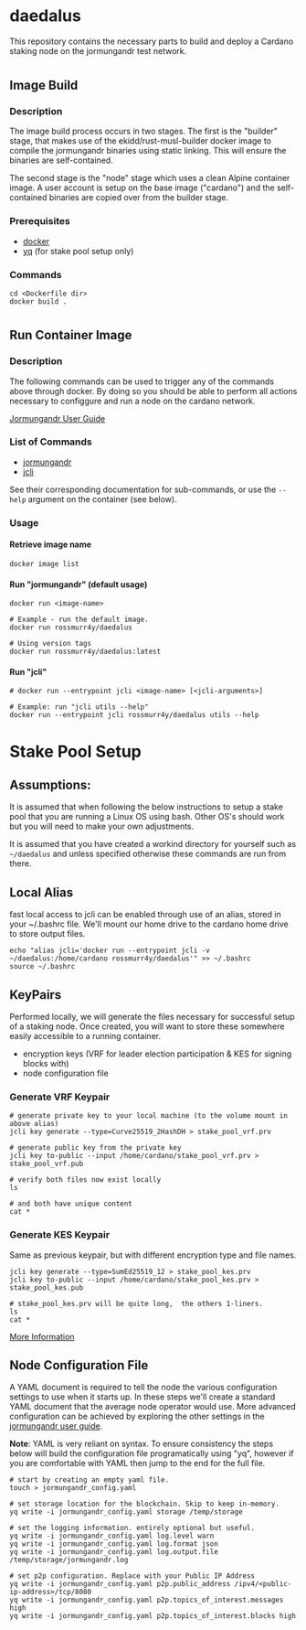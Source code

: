 # daedalus

This repository contains the necessary parts to build and deploy a Cardano staking node on the jormungandr test network.
#
## Image Build

### Description
The image build process occurs in two stages. The first is the "builder" stage, that makes use of the ekidd/rust-musl-builder docker image to compile the jormungandr binaries using static linking. This will ensure the binaries are self-contained.

The second stage is the "node" stage which uses a clean Alpine container image. A user account is setup on the base image ("cardano") and the self-contained binaries are copied over from the builder stage.

### Prerequisites
- [docker](https://docs.docker.com/install/)
- [yq](https://mikefarah.github.io/yq/) (for stake pool setup only)

### Commands
```
cd <Dockerfile dir>
docker build .
```
#
## Run Container Image

### Description
The following commands can be used to trigger any of the commands above through docker. By doing so you should be able to perform all actions necessary to configgure and run a node on the cardano network.

[Jormungandr User Guide](https://input-output-hk.github.io/jormungandr/introduction.html)

### List of Commands
- [jormungandr](https://input-output-hk.github.io/jormungandr/introduction.html)
- [jcli](https://input-output-hk.github.io/jormungandr/jcli/introduction.html)

See their corresponding documentation for sub-commands, or use the ```--help``` argument on the container (see below).

### Usage

#### Retrieve image name
```
docker image list
```

#### Run "jormungandr" (default usage)
```
docker run <image-name>

# Example - run the default image.
docker run rossmurr4y/daedalus

# Using version tags
docker run rossmurr4y/daedalus:latest
```

#### Run "jcli"
```
# docker run --entrypoint jcli <image-name> [<jcli-arguments>]

# Example: run "jcli utils --help"
docker run --entrypoint jcli rossmurr4y/daedalus utils --help
```
#
# Stake Pool Setup

## Assumptions:

It is assumed that when following the below instructions to setup a stake pool that you are running a Linux OS using bash. Other OS's should work but you will need to make your own adjustments.

It is assumed that you have created a workind directory for yourself such as ```~/daedalus``` and unless specified otherwise these commands are run from there.

## Local Alias

fast local access to jcli can be enabled through use of an alias, stored in your ~/.bashrc file. We'll mount our home drive to the cardano home drive to store output files.

```
echo "alias jcli='docker run --entrypoint jcli -v ~/daedalus:/home/cardano rossmurr4y/daedalus'" >> ~/.bashrc
source ~/.bashrc
```

## KeyPairs

Performed locally, we will generate the files necessary for successful setup of a staking node. Once created, you will want to store these somewhere easily accessible to a running container.

- encryption keys (VRF for leader election participation & KES for signing blocks with)
- node configuration file

### Generate VRF Keypair
```
# generate private key to your local machine (to the volume mount in above alias)
jcli key generate --type=Curve25519_2HashDH > stake_pool_vrf.prv

# generate public key from the private key
jcli key to-public --input /home/cardano/stake_pool_vrf.prv > stake_pool_vrf.pub

# verify both files now exist locally
ls

# and both have unique content
cat *
```

### Generate KES Keypair
Same as previous keypair, but with different encryption type and file names.
```
jcli key generate --type=SumEd25519_12 > stake_pool_kes.prv
jcli key to-public --input /home/cardano/stake_pool_kes.prv > stake_pool_kes.pub

# stake_pool_kes.prv will be quite long,  the others 1-liners.
ls
cat *
```
[More Information](https://input-output-hk.github.io/jormungandr/stake_pool/registering_stake_pool.html)

## Node Configuration File
A YAML document is required to tell the node the various configuration settings to use when it starts up. In these steps we'll create a standard YAML document that the average node operator would use. More advanced configuration can be achieved by exploring the other settings in the [jormungandr user guide](https://input-output-hk.github.io/jormungandr/configuration/introduction.html).

**Note**: YAML is very reliant on syntax. To ensure consistency the steps below will build the configuration file programatically using "yq", however if you are comfortable with YAML then jump to the end for the full file.

```
# start by creating an empty yaml file.
touch > jormungandr_config.yaml

# set storage location for the blockchain. Skip to keep in-memory.
yq write -i jormungandr_config.yaml storage /temp/storage

# set the logging information. entirely optional but useful.
yq write -i jormungandr_config.yaml log.level warn
yq write -i jormungandr_config.yaml log.format json
yq write -i jormungandr_config.yaml log.output.file /temp/storage/jormungandr.log

# set p2p configuration. Replace with your Public IP Address
yq write -i jormungandr_config.yaml p2p.public_address /ipv4/<public-ip-address>/tcp/8080
yq write -i jormungandr_config.yaml p2p.topics_of_interest.messages high
yq write -i jormungandr_config.yaml p2p.topics_of_interest.blocks high
```